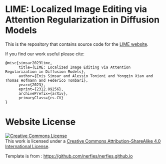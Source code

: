 # LIME: Localized Image Editing via Attention Regularization in Diffusion Models

This is the repository that contains source code for the [LIME website](https://enisimsar.github.io/LIME/).

If you find our work useful please cite:
```
@misc{simsar2023lime,
      title={LIME: Localized Image Editing via Attention Regularization in Diffusion Models}, 
      author={Enis Simsar and Alessio Tonioni and Yongqin Xian and Thomas Hofmann and Federico Tombari},
      year={2023},
      eprint={2312.09256},
      archivePrefix={arXiv},
      primaryClass={cs.CV}
}
```

# Website License
<a rel="license" href="http://creativecommons.org/licenses/by-sa/4.0/"><img alt="Creative Commons License" style="border-width:0" src="https://i.creativecommons.org/l/by-sa/4.0/88x31.png" /></a><br />This work is licensed under a <a rel="license" href="http://creativecommons.org/licenses/by-sa/4.0/">Creative Commons Attribution-ShareAlike 4.0 International License</a>.

Template is from : https://github.com/nerfies/nerfies.github.io
